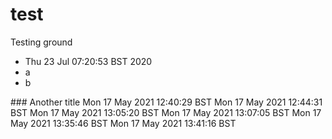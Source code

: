 # test
Testing ground

- Thu 23 Jul 07:20:53 BST 2020
- a
- b

### Another title
Mon 17 May 2021 12:40:29 BST
Mon 17 May 2021 12:44:31 BST
Mon 17 May 2021 13:05:20 BST
Mon 17 May 2021 13:07:05 BST
Mon 17 May 2021 13:35:46 BST
Mon 17 May 2021 13:41:16 BST
